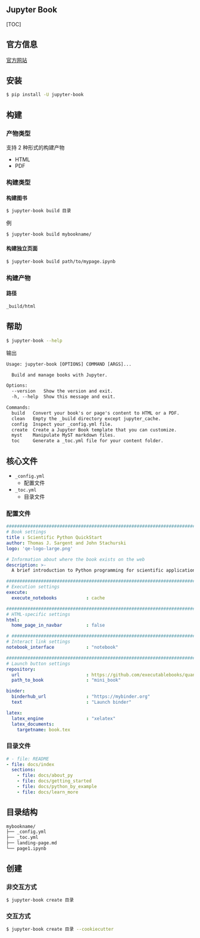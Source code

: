 ## Jupyter Book

[TOC]

## 官方信息

[官方网站](https://jupyterbook.org/)

## 安装

```bash
$ pip install -U jupyter-book
```

## 构建

### 产物类型

支持 2 种形式的构建产物

* HTML
* PDF

### 构建类型

#### 构建图书

```bash
$ jupyter-book build 目录
```

例

```bash
$ jupyter-book build mybookname/
```

#### 构建独立页面

```bash
$ jupyter-book build path/to/mypage.ipynb
```

### 构建产物

#### 路径

```bash
_build/html
```

## 帮助

```bash
$ jupyter-book --help
```

输出

```txt
Usage: jupyter-book [OPTIONS] COMMAND [ARGS]...

  Build and manage books with Jupyter.

Options:
  --version   Show the version and exit.
  -h, --help  Show this message and exit.

Commands:
  build   Convert your book's or page's content to HTML or a PDF.
  clean   Empty the _build directory except jupyter_cache.
  config  Inspect your _config.yml file.
  create  Create a Jupyter Book template that you can customize.
  myst    Manipulate MyST markdown files.
  toc     Generate a _toc.yml file for your content folder.
```

## 核心文件

* `_config.yml`
    * 配置文件
* `_toc.yml`
    * 目录文件

### 配置文件

```yaml
#######################################################################################
# Book settings
title : Scientific Python QuickStart
author: Thomas J. Sargent and John Stachurski
logo: 'qe-logo-large.png'

# Information about where the book exists on the web
description: >-
  A brief introduction to Python programming for scientific applications.

#######################################################################################
# Execution settings
execute:
  execute_notebooks           : cache

#######################################################################################
# HTML-specific settings
html:
  home_page_in_navbar         : false

# #######################################################################################
# Interact link settings
notebook_interface            : "notebook"

#######################################################################################
# Launch button settings
repository:
  url                         : https://github.com/executablebooks/quantecon-mini-example
  path_to_book                : "mini_book"

binder:
  binderhub_url               : "https://mybinder.org"
  text                        : "Launch binder"

latex:
  latex_engine                : "xelatex"
  latex_documents:
    targetname: book.tex
```

### 目录文件

```yaml
# - file: README
- file: docs/index
  sections:
    - file: docs/about_py
    - file: docs/getting_started
    - file: docs/python_by_example
    - file: docs/learn_more
```

## 目录结构

```txt
mybookname/
├── _config.yml
├── _toc.yml
├── landing-page.md
└── page1.ipynb
```

## 创建

### 非交互方式

```bash
$ jupyter-book create 目录
```

### 交互方式

```bash
$ jupyter-book create 目录 --cookiecutter
```

